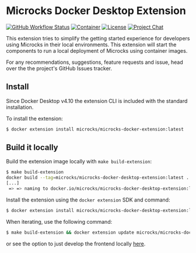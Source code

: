 # Microcks Docker Desktop Extension

[![GitHub Workflow Status](https://img.shields.io/github/actions/workflow/status/microcks/microcks-docker-desktop-extension/build-verify.yml?branch=main&logo=github&style=for-the-badge)](https://github.com/microcks/microcks-docker-desktop-extension/actions)
[![Container](https://img.shields.io/docker/v/microcks/microcks-docker-desktop-extension?sort=semver&color=blue&logo=docker&style=for-the-badge&label=Docker.io)](https://hub.docker.com/r/microcks/microcks-docker-desktop-extension/tags)
[![License](https://img.shields.io/github/license/microcks/microcks?style=for-the-badge&logo=apache)](https://www.apache.org/licenses/LICENSE-2.0)
[![Project Chat](https://img.shields.io/badge/chat-on_zulip-pink.svg?color=ff69b4&style=for-the-badge&logo=zulip)](https://microcksio.zulipchat.com/)

This extension tries to simplify the getting started experience for developers using Microcks in their local environments. This extension will start the components to run a local deployment of Microcks using container images.

For any recommendations, suggestions, feature requests and issue, head over the the project's GitHub Issues tracker.

## Install

Since Docker Desktop v4.10 the extension CLI is included with the standard installation.

To install the extension:

```bash
$ docker extension install microcks/microcks-docker-extension:latest
```

## Build it locally

Build the extension image locally with `make build-extension`:

```sh
$ make build-extension
docker build --tag=microcks/microcks-docker-desktop-extension:latest .
[...]
 => => naming to docker.io/microcks/microcks-docker-desktop-extension:latest
```

Install the extension using the `docker extension` SDK and command:

```sh
$ docker extension install microcks/microcks-docker-desktop-extension:latest
```

When iterating, use the following command:

```sh
$ make build-extension && docker extension update microcks/microcks-docker-desktop-extension:latest -f
```

or see the option to just develop the frontend locally [here](https://docs.docker.com/desktop/extensions-sdk/tutorials/initialize/#developing-the-frontend).
